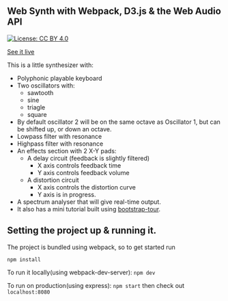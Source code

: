 ## Web Synth with Webpack, D3.js & the Web Audio API
[![License: CC BY 4.0](https://licensebuttons.net/l/by/4.0/80x15.png)](http://creativecommons.org/licenses/by/4.0/)

[See it live](https://mysterious-ravine-13417.herokuapp.com/)

This is a little synthesizer with:
- Polyphonic playable keyboard
- Two oscillators with:
  - sawtooth
  - sine
  - triagle
  - square
- By default oscillator 2 will be on the same octave as Oscillator 1, but can be shifted up, or down an octave.
- Lowpass filter with resonance
- Highpass filter with resonance
- An effects section with 2 X-Y pads:
  - A delay circuit (feedback is slightly filtered)
    - X axis controls feedback time
    - Y axis controls feedback volume
  - A distortion circuit
    - X axis controls the distortion curve
    - Y axis is in progress.
- A spectrum analyser that will give real-time output.
- It also has a mini tutorial built using [bootstrap-tour](http://bootstraptour.com/api/).

## Setting the project up & running it.

The project is bundled using webpack, so to get started run

`npm install`

To run it locally(using webpack-dev-server):
`npm dev`

To run on production(using express):
`npm start`
then check out `localhost:8080`
